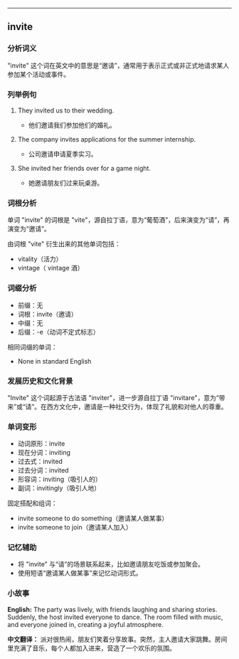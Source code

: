 
---------------
## invite
### 分析词义
"invite" 这个词在英文中的意思是“邀请”，通常用于表示正式或非正式地请求某人参加某个活动或事件。

### 列举例句
1. They invited us to their wedding.
   - 他们邀请我们参加他们的婚礼。

2. The company invites applications for the summer internship.
   - 公司邀请申请夏季实习。

3. She invited her friends over for a game night.
   - 她邀请朋友们过来玩桌游。

### 词根分析
单词 "invite" 的词根是 "vite"，源自拉丁语，意为“葡萄酒”，后来演变为“请”，再演变为“邀请”。

由词根 "vite" 衍生出来的其他单词包括：
- vitality（活力）
- vintage（ vintage 酒）

### 词缀分析
- 前缀：无
- 词根：invite（邀请）
- 中缀：无
- 后缀：-e（动词不定式标志）

相同词缀的单词：
- None in standard English

### 发展历史和文化背景
"Invite" 这个词起源于古法语 "inviter"，进一步源自拉丁语 "invitare"，意为“带来”或“请”。在西方文化中，邀请是一种社交行为，体现了礼貌和对他人的尊重。

### 单词变形
- 动词原形：invite
- 现在分词：inviting
- 过去式：invited
- 过去分词：invited
- 形容词：inviting（吸引人的）
- 副词：invitingly（吸引人地）

固定搭配和组词：
- invite someone to do something（邀请某人做某事）
- invite someone to join（邀请某人加入）

### 记忆辅助
- 将 "invite" 与“请”的场景联系起来，比如邀请朋友吃饭或参加聚会。
- 使用短语“邀请某人做某事”来记忆动词形式。

### 小故事
**English:**
The party was lively, with friends laughing and sharing stories. Suddenly, the host invited everyone to dance. The room filled with music, and everyone joined in, creating a joyful atmosphere.

**中文翻译：**
派对很热闹，朋友们笑着分享故事。突然，主人邀请大家跳舞。房间里充满了音乐，每个人都加入进来，营造了一个欢乐的氛围。

